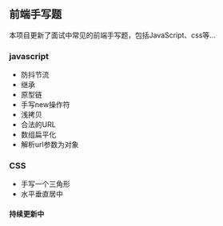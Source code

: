 ## 前端手写题

本项目更新了面试中常见的前端手写题，包括JavaScript、css等...

### javascript
- 防抖节流
- 继承
- 原型链
- 手写new操作符
- 浅拷贝
- 合法的URL
- 数组扁平化
- 解析url参数为对象

### CSS
- 手写一个三角形
- 水平垂直居中

#### 持续更新中